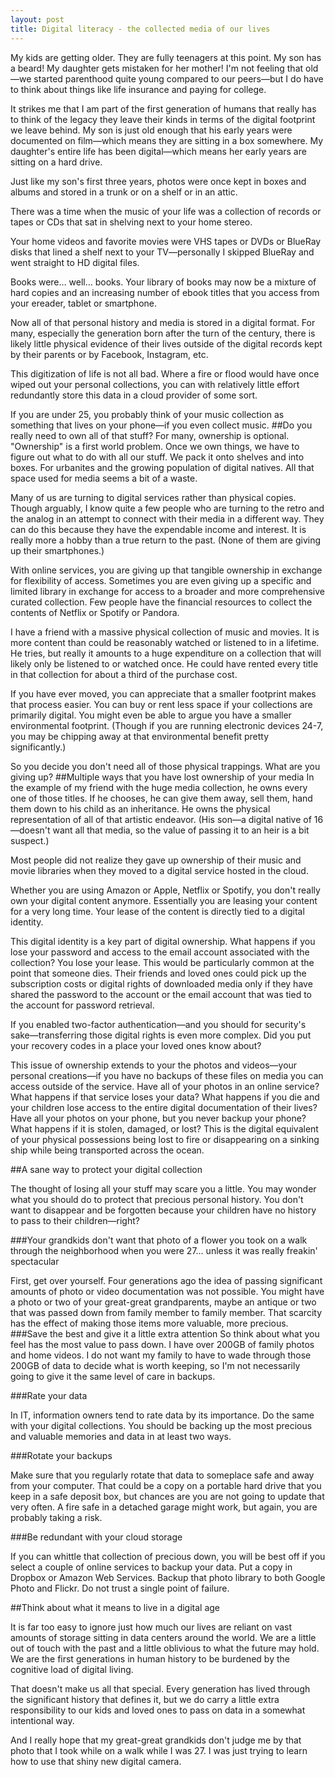 ```yaml
---
layout: post
title: Digital literacy - the collected media of our lives
---
```


My kids are getting older. They are fully teenagers at this point. My son has a beard! My daughter gets mistaken for her mother! I'm not feeling that old—we started parenthood quite young compared to our peers—but I do have to think about things like life insurance and paying for college. 

It strikes me that I am part of the first generation of humans that really has to think of the legacy they leave their kinds in terms of the digital footprint we leave behind. My son is just old enough that his early years were documented on film—which means they are sitting in a box somewhere. My daughter's entire life has been digital—which means her early years are sitting on a hard drive.

Just like my son's first three years, photos were once kept in boxes and albums and stored in a trunk or on a shelf or in an attic. 

There was a time when the music of your life was a collection of records or tapes or CDs that sat in shelving next to your home stereo. 

Your home videos and favorite movies were VHS tapes or DVDs or BlueRay disks that lined a shelf next to your TV—personally I skipped BlueRay and went straight to HD digital files.

Books were… well… books. Your library of books may now be a mixture of hard copies and an increasing number of ebook titles that you access from your ereader, tablet or smartphone.

Now all of that personal history and media is stored in a digital format. For many, especially the generation born after the turn of the century, there is likely little physical evidence of their lives outside of the digital records kept by their parents or by Facebook, Instagram, etc.

This digitization of life is not all bad. Where a fire or flood would have once wiped out your personal collections, you can with relatively little effort redundantly store this data in a cloud provider of some sort. 

If you are under 25, you probably think of your music collection as something that lives on your phone—if you even collect music.
##Do you really need to own all of that stuff?
For many, ownership is optional. "Ownership" is a first world problem. Once we own things, we have to figure out what to do with all our stuff. We pack it onto shelves and into boxes. For urbanites and the growing population of digital natives. All that space used for media seems a bit of a waste. 

Many of us are turning to digital services rather than physical copies. Though arguably, I know quite a few people who are turning to the retro and the analog in an attempt to connect with their media in a different way. They can do this because they have the expendable income and interest. It is really more a hobby than a true return to the past. (None of them are giving up their smartphones.)

With online services, you are giving up that tangible ownership in exchange for flexibility of access. Sometimes you are even giving up a specific and limited library in exchange for access to a broader and more comprehensive curated collection. Few people have the financial resources to collect the contents of Netflix or Spotify or Pandora. 

I have a friend with a massive physical collection of music and movies. It is more content than could be reasonably watched or listened to in a lifetime. He tries, but really it amounts to a huge expenditure on a collection that will likely only be listened to or watched once. He could have rented every title in that collection for about a third of the purchase cost. 

If you have ever moved, you can appreciate that a smaller footprint makes that process easier. You can buy or rent less space if your collections are primarily digital. You might even be able to argue you have a smaller environmental footprint. (Though if you are running electronic devices 24-7, you may be chipping away at that environmental benefit pretty significantly.)

So you decide you don't need all of those physical trappings. What are you giving up?
##Multiple ways that you have lost ownership of your media
In the example of my friend with the huge media collection, he owns every one of those titles. If he chooses, he can give them away, sell them, hand them down to his child as an inheritance. He owns the physical representation of all of that artistic endeavor. (His son—a digital native of 16—doesn't want all that media, so the value of passing it to an heir is a bit suspect.)

Most people did not realize they gave up ownership of their music and movie libraries when they moved to a digital service hosted in the cloud. 

Whether you are using Amazon or Apple, Netflix or Spotify, you don't really own your digital content anymore. Essentially you are leasing your content for a very long time. Your lease of the content is directly tied to a digital identity.

This digital identity is a key part of digital ownership. What happens if you lose your password and access to the email account associated with the collection? You lose your lease. This would be particularly common at the point that someone dies. Their friends and loved ones could pick up the subscription costs or digital rights of downloaded media only if they have shared the password to the account or the email account that was tied to the account for password retrieval. 

If you enabled two-factor authentication—and you should for security's sake—transferring those digital rights is even more complex. Did you put your recovery codes in a place your loved ones know about?

This issue of ownership extends to your the photos and videos—your personal creations—if you have no backups of these files on media you can access outside of the service. Have all of your photos in an online service? What happens if that service loses your data? What happens if you die and your children lose access to the entire digital documentation of their lives? Have all your photos on your phone, but you never backup your phone? What happens if it is stolen, damaged, or lost? This is the digital equivalent of your physical possessions being lost to fire or disappearing on a sinking ship while being transported across the ocean.

##A sane way to protect your digital collection

The thought of losing all your stuff may scare you a little. You may wonder what you should do to protect that precious personal history. You don't want to disappear and be forgotten because your children have no history to pass to their children—right?

###Your grandkids don't want that photo of a flower you took on a walk through the neighborhood when you were 27… unless it was really freakin' spectacular

First, get over yourself. Four generations ago the idea of passing significant amounts of photo or video documentation was not possible. You might have a photo or two of your great-great grandparents, maybe an antique or two that was passed down from family member to family member. That scarcity has the effect of making those items more valuable, more precious.
###Save the best and give it a little extra attention
So think about what you feel has the most value to pass down. I have over 200GB of family photos and home videos. I do not want my family to have to wade through those 200GB of data to decide what is worth keeping, so I'm not necessarily going to give it the same level of care in backups.

###Rate your data

In IT, information owners tend to rate data by its importance. Do the same with your digital collections. You should be backing up the most precious and valuable memories and data in at least two ways.

###Rotate your backups

Make sure that you regularly rotate that data to someplace safe and away from your computer. That could be a copy on a portable hard drive that you keep in a safe deposit box, but chances are you are not going to update that very often. A fire safe in a detached garage might work, but again, you are probably taking a risk.

###Be redundant with your cloud storage

If you can whittle that collection of precious down, you will be best off if you select a couple of online services to backup your data. Put a copy in Dropbox or Amazon Web Services. Backup that photo library to both Google Photo and Flickr. Do not trust a single point of failure.

##Think about what it means to live in a digital age

It is far too easy to ignore just how much our lives are reliant on vast amounts of storage sitting in data centers around the world. We are a little out of touch with the past and a little oblivious to what the future may hold. We are the first generations in human history to be burdened by the cognitive load of digital living. 

That doesn't make us all that special. Every generation has lived through the significant history that defines it, but we do carry a little extra responsibility to our kids and loved ones to pass on data in a somewhat intentional way. 

And I really hope that my great-great grandkids don't judge me by that photo that I took while on a walk while I was 27. I was just trying to learn how to use that shiny new digital camera.


